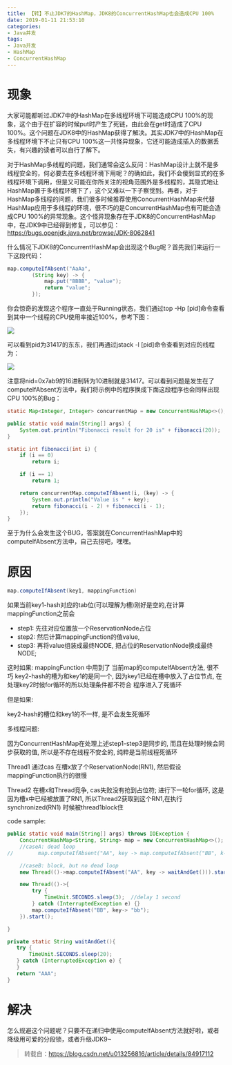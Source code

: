 ```yaml
---
title: 【转】不止JDK7的HashMap，JDK8的ConcurrentHashMap也会造成CPU 100%
date: 2019-01-11 21:53:10
categories: 
- Java并发
tags:
- Java并发
- HashMap
- ConcurrentHashMap
---
```




# 现象

大家可能都听过JDK7中的HashMap在多线程环境下可能造成CPU 100%的现象，这个由于在扩容的时候put时产生了死链，由此会在get时造成了CPU 100%。这个问题在JDK8中的HashMap获得了解决。其实JDK7中的HashMap在多线程环境下不止只有CPU 100%这一共怪异现象，它还可能造成插入的数据丢失，有兴趣的读者可以自行了解下。

对于HashMap多线程的问题，我们通常会这么反问：HashMap设计上就不是多线程安全的，何必要去在多线程环境下用呢？的确如此，我们不会傻到显式的在多线程环境下调用，但是又可能在你所关注的视角范围外是多线程的，其隐式地让HashMap置于多线程环境下了，这个又难以一下子察觉到。再者，对于HashMap多线程的问题，我们很多时候推荐使用ConcurrentHashMap来代替HashMap应用于多线程的环境，很不巧的是ConcurrentHashMap也有可能会造成CPU 100%的异常现象。这个怪异现象存在于JDK8的ConcurrentHashMap中，在JDK9中已经得到修复，可以参见：https://bugs.openjdk.java.net/browse/JDK-8062841

什么情况下JDK8的ConcurrentHashMap会出现这个Bug呢？首先我们来运行一下这段代码：

```java
map.computeIfAbsent("AaAa",
        (String key) -> {
            map.put("BBBB", "value");
            return "value";
        });
```

你会惊奇的发现这个程序一直处于Running状态，我们通过top -Hp [pid]命令查看到其中一个线程的CPU使用率接近100%，参考下图：

![](http://ww1.sinaimg.cn/large/007P9bxgly1g3jatsbf5yj30fl08w41z.jpg)

可以看到pid为31417的东东，我们再通过jstack -l [pid]命令查看到对应的线程为：

![](http://ww1.sinaimg.cn/large/007P9bxgly1g3jau46853j30jd033aar.jpg)

注意将nid=0x7ab9的16进制转为10进制就是31417。可以看到问题是发生在了computeIfAbsent方法中，我们将示例中的程序换成下面这段程序也会同样出现CPU 100%的Bug：

```java
static Map<Integer, Integer> concurrentMap = new ConcurrentHashMap<>();

public static void main(String[] args) {
    System.out.println("Fibonacci result for 20 is" + fibonacci(20));
}

static int fibonacci(int i) {
    if (i == 0)
        return i;

    if (i == 1)
        return 1;

    return concurrentMap.computeIfAbsent(i, (key) -> {
        System.out.println("Value is " + key);
        return fibonacci(i - 2) + fibonacci(i - 1);
    });
}
```

至于为什么会发生这个BUG，答案就在ConcurrentHashMap中的computeIfAbsent方法中，自己去捞吧，嘿嘿。

# 原因

```java
map.computeIfAbsent(key1, mappingFunction)
```

如果当前key1-hash对应的tab位(可以理解为槽)刚好是空的,在计算mappingFunction之前会

- step1: 先往对应位置放一个ReservationNode占位
- step2: 然后计算mappingFunction的值value,
- step3: 再将value组装成最终NODE, 把占位的ReservationNode换成最终NODE;

这时如果:
mappingFunction 中用到了 当前map的computeIfAbsent方法, 很不巧 key2-hash的槽为和key1的是同一个,
因为key1已经在槽中放入了占位节点, 在处理key2时候for循环的所以处理条件都不符合 程序进入了死循环

但是如果:

key2-hash的槽位和key1的不一样, 是不会发生死循环

多线程问题:

因为ConcurrentHashMap在处理上述step1-step3是同步的, 而且在处理时候会同步获取的值, 所以是不存在线程不安全的, 纯粹是当前线程死循环

Thread1 通过cas 在槽x放了个ReservationNode(RN1), 然后假设mappingFunction执行的很慢

Thread2 在槽x和Thread竞争, cas失败没有抢到占位符; 进行下一轮for循环, 这是因为槽x中已经被放置了RN1, 所以Thread2获取到这个RN1,在执行synchronized(RN1) 时候被thread1block住

code sample:

```java
public static void main(String[] args) throws IOException {
    ConcurrentHashMap<String, String> map = new ConcurrentHashMap<>();
    //caseA: dead loop
//        map.computeIfAbsent("AA", key -> map.computeIfAbsent("BB", k->"bb"));

    //caseB: block, but no dead loop
    new Thread(()->map.computeIfAbsent("AA", key -> waitAndGet())).start();

    new Thread(()->{
        try {
            TimeUnit.SECONDS.sleep(3);  //delay 1 second
        } catch (InterruptedException e) {}
        map.computeIfAbsent("BB", key-> "bb");
    }).start();

}

private static String waitAndGet(){
   try {
       TimeUnit.SECONDS.sleep(20);
   } catch (InterruptedException e) {
   }
   return "AAA";
}
```



# 解决

怎么规避这个问题呢？只要不在递归中使用computeIfAbsent方法就好啦，或者降级用可爱的分段锁，或者升级JDK9~



> 转载自：https://blog.csdn.net/u013256816/article/details/84917112